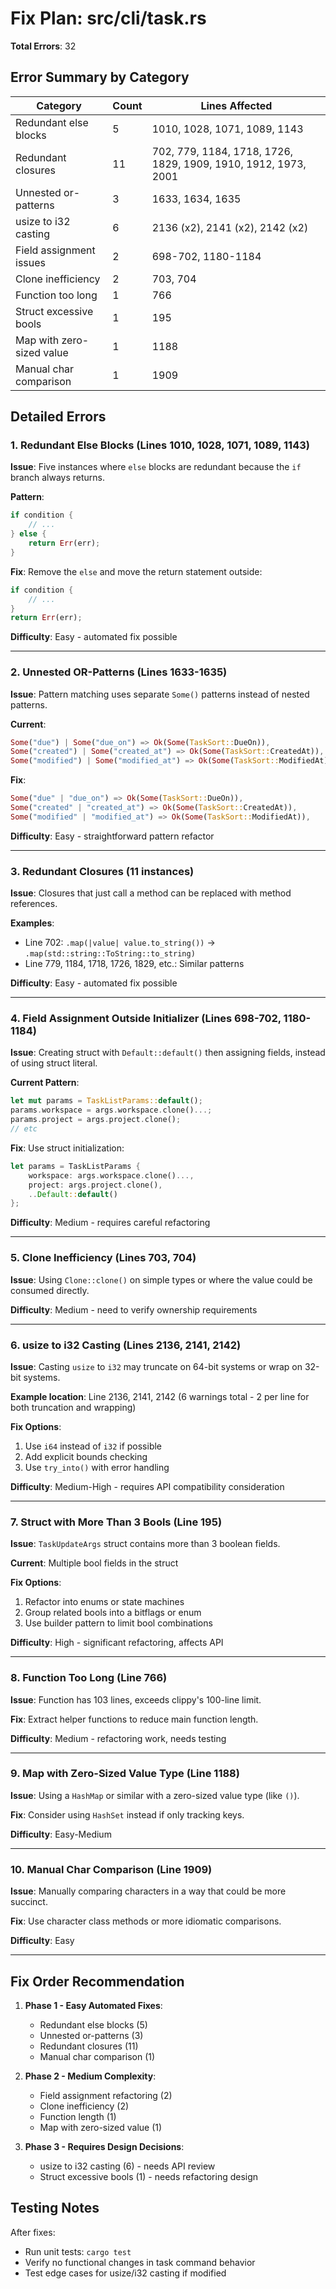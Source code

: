 # Fix Plan: src/cli/task.rs

**Total Errors**: 32

## Error Summary by Category

| Category | Count | Lines Affected |
|----------|-------|----------------|
| Redundant else blocks | 5 | 1010, 1028, 1071, 1089, 1143 |
| Redundant closures | 11 | 702, 779, 1184, 1718, 1726, 1829, 1909, 1910, 1912, 1973, 2001 |
| Unnested or-patterns | 3 | 1633, 1634, 1635 |
| usize to i32 casting | 6 | 2136 (x2), 2141 (x2), 2142 (x2) |
| Field assignment issues | 2 | 698-702, 1180-1184 |
| Clone inefficiency | 2 | 703, 704 |
| Function too long | 1 | 766 |
| Struct excessive bools | 1 | 195 |
| Map with zero-sized value | 1 | 1188 |
| Manual char comparison | 1 | 1909 |

## Detailed Errors

### 1. Redundant Else Blocks (Lines 1010, 1028, 1071, 1089, 1143)

**Issue**: Five instances where `else` blocks are redundant because the `if` branch always returns.

**Pattern**:
```rust
if condition {
    // ...
} else {
    return Err(err);
}
```

**Fix**: Remove the `else` and move the return statement outside:
```rust
if condition {
    // ...
}
return Err(err);
```

**Difficulty**: Easy - automated fix possible

---

### 2. Unnested OR-Patterns (Lines 1633-1635)

**Issue**: Pattern matching uses separate `Some()` patterns instead of nested patterns.

**Current**:
```rust
Some("due") | Some("due_on") => Ok(Some(TaskSort::DueOn)),
Some("created") | Some("created_at") => Ok(Some(TaskSort::CreatedAt)),
Some("modified") | Some("modified_at") => Ok(Some(TaskSort::ModifiedAt)),
```

**Fix**:
```rust
Some("due" | "due_on") => Ok(Some(TaskSort::DueOn)),
Some("created" | "created_at") => Ok(Some(TaskSort::CreatedAt)),
Some("modified" | "modified_at") => Ok(Some(TaskSort::ModifiedAt)),
```

**Difficulty**: Easy - straightforward pattern refactor

---

### 3. Redundant Closures (11 instances)

**Issue**: Closures that just call a method can be replaced with method references.

**Examples**:
- Line 702: `.map(|value| value.to_string())` → `.map(std::string::ToString::to_string)`
- Line 779, 1184, 1718, 1726, 1829, etc.: Similar patterns

**Difficulty**: Easy - automated fix possible

---

### 4. Field Assignment Outside Initializer (Lines 698-702, 1180-1184)

**Issue**: Creating struct with `Default::default()` then assigning fields, instead of using struct literal.

**Current Pattern**:
```rust
let mut params = TaskListParams::default();
params.workspace = args.workspace.clone()...;
params.project = args.project.clone();
// etc
```

**Fix**: Use struct initialization:
```rust
let params = TaskListParams {
    workspace: args.workspace.clone()...,
    project: args.project.clone(),
    ..Default::default()
};
```

**Difficulty**: Medium - requires careful refactoring

---

### 5. Clone Inefficiency (Lines 703, 704)

**Issue**: Using `Clone::clone()` on simple types or where the value could be consumed directly.

**Difficulty**: Medium - need to verify ownership requirements

---

### 6. usize to i32 Casting (Lines 2136, 2141, 2142)

**Issue**: Casting `usize` to `i32` may truncate on 64-bit systems or wrap on 32-bit systems.

**Example location**: Line 2136, 2141, 2142 (6 warnings total - 2 per line for both truncation and wrapping)

**Fix Options**:
1. Use `i64` instead of `i32` if possible
2. Add explicit bounds checking
3. Use `try_into()` with error handling

**Difficulty**: Medium-High - requires API compatibility consideration

---

### 7. Struct with More Than 3 Bools (Line 195)

**Issue**: `TaskUpdateArgs` struct contains more than 3 boolean fields.

**Current**: Multiple bool fields in the struct

**Fix Options**:
1. Refactor into enums or state machines
2. Group related bools into a bitflags or enum
3. Use builder pattern to limit bool combinations

**Difficulty**: High - significant refactoring, affects API

---

### 8. Function Too Long (Line 766)

**Issue**: Function has 103 lines, exceeds clippy's 100-line limit.

**Fix**: Extract helper functions to reduce main function length.

**Difficulty**: Medium - refactoring work, needs testing

---

### 9. Map with Zero-Sized Value Type (Line 1188)

**Issue**: Using a `HashMap` or similar with a zero-sized value type (like `()`).

**Fix**: Consider using `HashSet` instead if only tracking keys.

**Difficulty**: Easy-Medium

---

### 10. Manual Char Comparison (Line 1909)

**Issue**: Manually comparing characters in a way that could be more succinct.

**Fix**: Use character class methods or more idiomatic comparisons.

**Difficulty**: Easy

---

## Fix Order Recommendation

1. **Phase 1 - Easy Automated Fixes**:
   - Redundant else blocks (5)
   - Unnested or-patterns (3)
   - Redundant closures (11)
   - Manual char comparison (1)

2. **Phase 2 - Medium Complexity**:
   - Field assignment refactoring (2)
   - Clone inefficiency (2)
   - Function length (1)
   - Map with zero-sized value (1)

3. **Phase 3 - Requires Design Decisions**:
   - usize to i32 casting (6) - needs API review
   - Struct excessive bools (1) - needs refactoring design

## Testing Notes

After fixes:
- Run unit tests: `cargo test`
- Verify no functional changes in task command behavior
- Test edge cases for usize/i32 casting if modified
